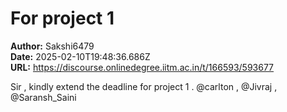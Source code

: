 # For project 1

**Author:** Sakshi6479  
**Date:** 2025-02-10T19:48:36.686Z  
**URL:** https://discourse.onlinedegree.iitm.ac.in/t/166593/593677

Sir , kindly extend the deadline for project 1 .
@carlton , @Jivraj , @Saransh_Saini
